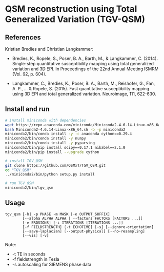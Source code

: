 # QSM reconstruction using Total Generalized Variation (TGV-QSM)

## References

Kristian Bredies and Christian Langkammer:

- Bredies, K., Ropele, S., Poser, B. A., Barth, M., & Langkammer, C. (2014). Single-step quantitative susceptibility mapping using total generalized variation and 3D EPI. In Proceedings of the 22nd Annual Meeting ISMRM (Vol. 62, p. 604).

- Langkammer, C., Bredies, K., Poser, B. A., Barth, M., Reishofer, G., Fan, A. P., ... & Ropele, S. (2015). Fast quantitative susceptibility mapping using 3D EPI and total generalized variation. Neuroimage, 111, 622-630.

## Install and run

```bash
# install miniconda with dependencies
wget https://repo.anaconda.com/miniconda/Miniconda2-4.6.14-Linux-x86_64.sh
bash Miniconda2-4.6.14-Linux-x86_64.sh -b -p miniconda2
miniconda2/bin/conda install -y -c anaconda cython==0.29.4
miniconda2/bin/conda install -y numpy
miniconda2/bin/conda install -y pyparsing
miniconda2/bin/pip install scipy==0.17.1 nibabel==2.1.0
miniconda2/bin/pip install --upgrade cython

# install TGV_QSM
git clone https://github.com/QSMxT/TGV_QSM.git
cd "TGV_QSM"
../miniconda2/bin/python setup.py install

# run TGV_QSM
miniconda2/bin/tgv_qsm
```

## Usage

```
tgv_qsm [-h] -p PHASE -m MASK [-o OUTPUT_SUFFIX]
        [--alpha ALPHA ALPHA | --factors FACTORS [FACTORS ...]]
        [-e EROSIONS] [-i ITERATIONS [ITERATIONS ...]]
        [-f FIELDSTRENGTH] [-t ECHOTIME] [-s] [--ignore-orientation]
        [--save-laplacian] [--output-physical] [--no-resampling]
        [--vis] [-v]
```

Note:

- -t TE in seconds
- -f fieldstrength in Tesla
- -s autoscaling for SIEMENS phase data

